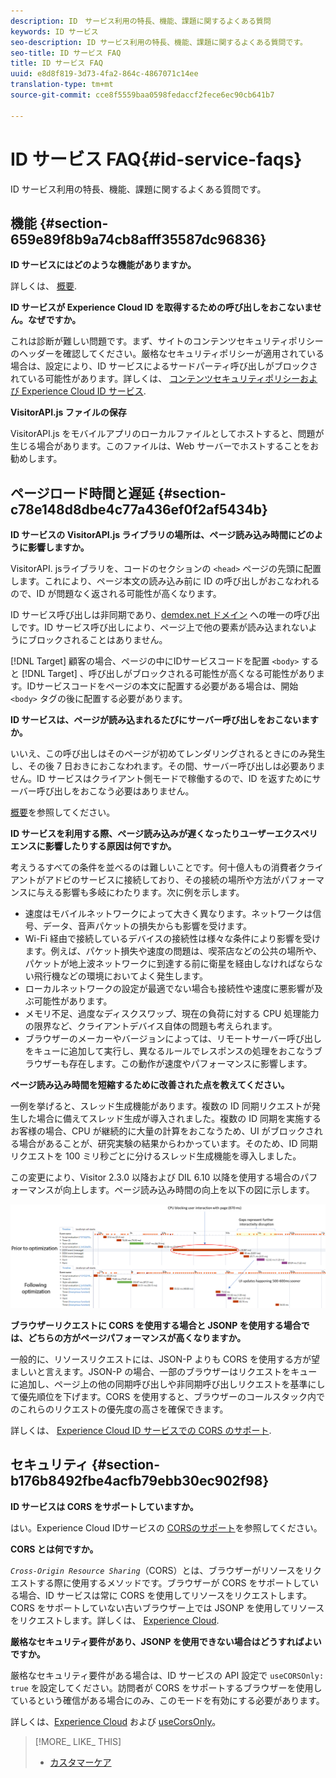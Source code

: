 ```yaml
---
description: ID　サービス利用の特長、機能、課題に関するよくある質問
keywords: ID サービス
seo-description: ID サービス利用の特長、機能、課題に関するよくある質問です。
seo-title: ID サービス FAQ
title: ID サービス FAQ
uuid: e8d8f819-3d73-4fa2-864c-4867071c14ee
translation-type: tm+mt
source-git-commit: cce8f5559baa0598fedaccf2fece6ec90cb641b7

---
```



# ID サービス FAQ{#id-service-faqs}

ID サービス利用の特長、機能、課題に関するよくある質問です。

## 機能 {#section-659e89f8b9a74cb8afff35587dc96836}

**ID サービスにはどのような機能がありますか。**

詳しくは、 [概要](../mcvid-introduction/mcvid-overview.md).

**ID サービスが Experience Cloud ID を取得するための呼び出しをおこないません。なぜですか。**

これは診断が難しい問題です。まず、サイトのコンテンツセキュリティポリシーのヘッダーを確認してください。厳格なセキュリティポリシーが適用されている場合は、設定により、ID サービスによるサードパーティ呼び出しがブロックされている可能性があります。詳しくは、 [コンテンツセキュリティポリシーおよび Experience Cloud ID サービス](../mcvid-reference/mcvid-csp.md#concept-968c423a7392479db0a0d821ae9783e3).

**VisitorAPI.js ファイルの保存**

VisitorAPI.js をモバイルアプリのローカルファイルとしてホストすると、問題が生じる場合があります。このファイルは、Web サーバーでホストすることをお勧めします。

## ページロード時間と遅延 {#section-c78e148d8dbe4c77a436ef0f2af5434b}

**ID サービスの VisitorAPI.js ライブラリの場所は、ページ読み込み時間にどのように影響しますか。**

VisitorAPI. jsライブラリを、コードのセクションの `<head>` ページの先頭に配置します。これにより、ページ本文の読み込み前に ID の呼び出しがおこなわれるので、ID が問題なく返される可能性が高くなります。

ID サービス呼び出しは非同期であり、[demdex.net ドメイン](https://marketing.adobe.com/resources/help/en_US/aam/demdex-calls.html) への唯一の呼び出しです。ID サービス呼び出しにより、ページ上で他の要素が読み込まれないようにブロックされることはありません。

[!DNL Target] 顧客の場合、ページの中にIDサービスコードを配置 `<body>` すると [!DNL Target] 、呼び出しがブロックされる可能性が高くなる可能性があります。IDサービスコードをページの本文に配置する必要がある場合は、開始 `<body>` タグの後に配置する必要があります。

**ID サービスは、ページが読み込まれるたびにサーバー呼び出しをおこないますか。**

いいえ、この呼び出しはそのページが初めてレンダリングされるときにのみ発生し、その後 7 日おきにおこなわれます。その間、サーバー呼び出しは必要ありません。ID サービスはクライアント側モードで稼働するので、ID を返すためにサーバー呼び出しをおこなう必要はありません。

[概要](../mcvid-introduction/mcvid-overview.md)を参照してください。

**ID サービスを利用する際、ページ読み込みが遅くなったりユーザーエクスペリエンスに影響したりする原因は何ですか。**

考えうるすべての条件を並べるのは難しいことです。何十億人もの消費者クライアントがアドビのサービスに接続しており、その接続の場所や方法がパフォーマンスに与える影響も多岐にわたります。次に例を示します。

* 速度はモバイルネットワークによって大きく異なります。ネットワークは信号、データ、音声パケットの損失からも影響を受けます。
* Wi-Fi 経由で接続しているデバイスの接続性は様々な条件により影響を受けます。例えば、パケット損失や速度の問題は、喫茶店などの公共の場所や、パケットが地上波ネットワークに到達する前に衛星を経由しなければならない飛行機などの環境においてよく発生します。
* ローカルネットワークの設定が最適でない場合も接続性や速度に悪影響が及ぶ可能性があります。
* メモリ不足、過度なディスクスワップ、現在の負荷に対する CPU 処理能力の限界など、クライアントデバイス自体の問題も考えられます。
* ブラウザーのメーカーやバージョンによっては、リモートサーバー呼び出しをキューに追加して実行し、異なるルールでレスポンスの処理をおこなうブラウザーも存在します。この動作が速度やパフォーマンスに影響します。

**ページ読み込み時間を短縮するために改善された点を教えてください。**

一例を挙げると、スレッド生成機能があります。複数の ID 同期リクエストが発生した場合に備えてスレッド生成が導入されました。複数の ID 同期を実施するお客様の場合、CPU が継続的に大量の計算をおこなうため、UI がブロックされる場合があることが、研究実験の結果からわかっています。そのため、ID 同期リクエストを 100 ミリ秒ごとに分けるスレッド生成機能を導入しました。

この変更により、Visitor 2.3.0 以降および DIL 6.10 以降を使用する場合のパフォーマンスが向上します。ページ読み込み時間の向上を以下の図に示します。

![](assets/id_sync_improvements_copy.png)

**ブラウザーリクエストに CORS を使用する場合と JSONP を使用する場合では、どちらの方がページパフォーマンスが高くなりますか。**

一般的に、リソースリクエストには、JSON-P よりも CORS を使用する方が望ましいと言えます。JSON-P の場合、一部のブラウザーはリクエストをキューに追加し、ページ上の他の同期呼び出しや非同期呼び出しリクエストを基準にして優先順位を下げます。CORS を使用すると、ブラウザーのコールスタック内でのこれらのリクエストの優先度の高さを確保できます。

詳しくは、 [Experience Cloud ID サービスでの CORS のサポート](../mcvid-reference/mcvid-cors.md#concept-6c280446990d46d88ba9da15d2dcc758).

## セキュリティ {#section-b176b8492fbe4acfb79ebb30ec902f98}

**ID サービスは CORS をサポートしていますか。**

はい。Experience Cloud IDサービスの [CORSのサポート](../mcvid-reference/mcvid-cors.md#concept-6c280446990d46d88ba9da15d2dcc758)を参照してください。

**CORS とは何ですか。**

*`Cross-Origin Resource Sharing`*（CORS）とは、ブラウザーがリソースをリクエストする際に使用するメソッドです。ブラウザーが CORS をサポートしている場合、ID サービスは常に CORS を使用してリソースをリクエストします。CORS をサポートしていない古いブラウザー上では JSONP を使用してリソースをリクエストします。詳しくは、 [Experience Cloud](../mcvid-reference/mcvid-cors.md#concept-6c280446990d46d88ba9da15d2dcc758).

**厳格なセキュリティ要件があり、JSONP を使用できない場合はどうすればよいですか。**

厳格なセキュリティ要件がある場合は、ID サービスの API 設定で `useCORSOnly: true` を設定してください。訪問者が CORS をサポートするブラウザーを使用しているという確信がある場合にのみ、このモードを有効にする必要があります。

詳しくは、[Experience Cloud](../mcvid-reference/mcvid-cors.md#concept-6c280446990d46d88ba9da15d2dcc758) および [useCorsOnly](../mcvid-library/mcvid-function-vars/mcvid-use-cors-only.md#reference-8a9a143d838b48d6b23329b84b13e1fa)。

>[!MORE_ LIKE_ THIS]
>
>* [カスタマーケア](https://helpx.adobe.com/marketing-cloud/contact-support.html)

